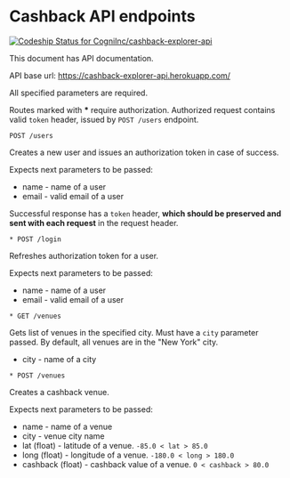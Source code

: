 # Cashback API endpoints

[ ![Codeship Status for CogniInc/cashback-explorer-api](https://app.codeship.com/projects/b3260f40-83e8-0136-bdbd-22d4a94c839b/status?branch=master)](https://app.codeship.com/projects/302215)

This document has API documentation.

API base url: https://cashback-explorer-api.herokuapp.com/

All specified parameters are required.

Routes marked with __*__ require authorization. Authorized request contains valid `token` header, issued by `POST /users` endpoint.

`POST /users`

Creates a new user and issues an authorization token in case of success.

Expects next parameters to be passed:
- name - name of a user
- email - valid email of a user

Successful response has a `token` header, **which should be preserved and sent with each request** in the request header.

`* POST /login`

Refreshes authorization token for a user.

Expects next parameters to be passed:
- name - name of a user
- email - valid email of a user

`* GET /venues`

Gets list of venues in the specified city. Must have a `city` parameter passed. By default, all venues are in the "New York" city.

- city - name of a city

`* POST /venues`

Creates a cashback venue.

Expects next parameters to be passed:
- name - name of a venue
- city - venue city name
- lat (float) - latitude of a venue. `-85.0 < lat > 85.0`
- long (float) - longitude of a venue. `-180.0 < long > 180.0`
- cashback (float) - cashback value of a venue. `0 < cashback > 80.0`